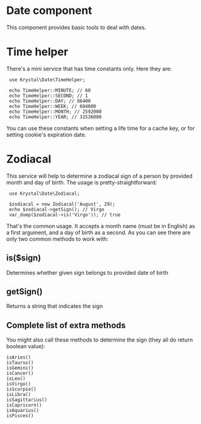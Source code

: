 Date component
==============

This component provides basic tools to deal with dates.

# Time helper

There's a mini service that has time constants only. Here they are:

     use Krystal\Date\TimeHelper;
     
     echo TimeHelper::MINUTE; // 60
     echo TimeHelper::SECOND; // 1
     echo TimeHelper::DAY; // 86400
     echo TimeHelper::WEEK; // 604800
     echo TimeHelper::MONTH; // 2592000
     echo TimeHelper::YEAR; // 31536000
     
You can use these constants when setting a life time for a cache key, or for setting cookie's expiration date.
 
     
# Zodiacal

This service will help to determine a zodiacal sign of a person by provided month and day of birth. The usage is pretty-straightforward:

     use Krystal\Date\Zodiacal;
     
     $zodiacal = new Zodiacal('August', 29);
     echo $zodiacal->getSign(); // Virgo
     var_dump($zodiacal->is('Virgo')); // true

That's the common usage. It accepts a month name (must be in English) as a first argument, and a day of birth as a second. As you can see there are only two common methods to work with:

## is($sign)

Determines whether given sign belongs to provided date of birth

## getSign()

Returns a string that indicates the sign

## Complete list of extra methods

You might also call these methods to determine the sign (they all do return boolean value):

    isAries()
    isTaurus()
    isGemini()
    isCancer()
    isLeo()
    isVirgo()
    isScorpio()
    isLibra()
    isSagittarius()
    isCapricorn()
    isAquarius()
    isPisces()